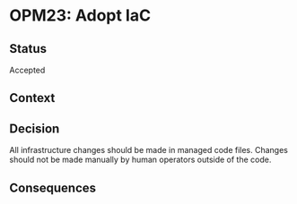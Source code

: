 # OPM23: Adopt IaC

## Status
Accepted

## Context

## Decision
All infrastructure changes should be made in managed code files. Changes
should not be made manually by human operators outside of the code.

## Consequences